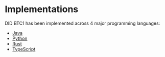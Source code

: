 # Implementations

DID BTC1 has been implemented across 4 major programming languages:

* [Java](/impls/java)
* [Python](/impls/py)
* [Rust](/impls/rs)
* [TypeScript](/impls/ts)